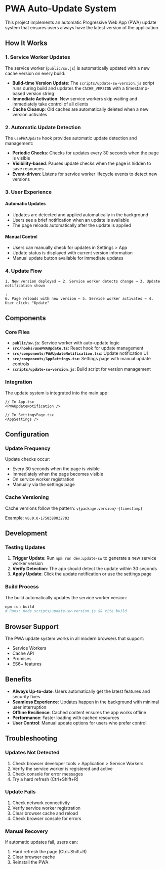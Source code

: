 # PWA Auto-Update System

This project implements an automatic Progressive Web App (PWA) update system that ensures users always have the latest version of the application.

## How It Works

### 1. Service Worker Updates

The service worker (`public/sw.js`) is automatically updated with a new cache version on every build:

- **Build-time Version Update**: The `scripts/update-sw-version.js` script runs during build and updates the `CACHE_VERSION` with a timestamp-based version string
- **Immediate Activation**: New service workers skip waiting and immediately take control of all clients
- **Cache Cleanup**: Old caches are automatically deleted when a new version activates

### 2. Automatic Update Detection

The `usePWAUpdate` hook provides automatic update detection and management:

- **Periodic Checks**: Checks for updates every 30 seconds when the page is visible
- **Visibility-based**: Pauses update checks when the page is hidden to save resources
- **Event-driven**: Listens for service worker lifecycle events to detect new versions

### 3. User Experience

#### Automatic Updates
- Updates are detected and applied automatically in the background
- Users see a brief notification when an update is available
- The page reloads automatically after the update is applied

#### Manual Control
- Users can manually check for updates in Settings > App
- Update status is displayed with current version information
- Manual update button available for immediate updates

### 4. Update Flow

```
1. New version deployed → 2. Service worker detects change → 3. Update notification shown
                                                                          ↓
6. Page reloads with new version ← 5. Service worker activates ← 4. User clicks "Update"
```

## Components

### Core Files

- **`public/sw.js`**: Service worker with auto-update logic
- **`src/hooks/usePWAUpdate.ts`**: React hook for update management
- **`src/components/PWAUpdateNotification.tsx`**: Update notification UI
- **`src/components/AppSettings.tsx`**: Settings page with manual update controls
- **`scripts/update-sw-version.js`**: Build script for version management

### Integration

The update system is integrated into the main app:

```tsx
// In App.tsx
<PWAUpdateNotification />

// In SettingsPage.tsx
<AppSettings />
```

## Configuration

### Update Frequency

Update checks occur:
- Every 30 seconds when the page is visible
- Immediately when the page becomes visible
- On service worker registration
- Manually via the settings page

### Cache Versioning

Cache versions follow the pattern: `v{package.version}-{timestamp}`

Example: `v0.0.0-1750380032793`

## Development

### Testing Updates

1. **Trigger Update**: Run `npm run dev:update-sw` to generate a new service worker version
2. **Verify Detection**: The app should detect the update within 30 seconds
3. **Apply Update**: Click the update notification or use the settings page

### Build Process

The build automatically updates the service worker version:

```bash
npm run build
# Runs: node scripts/update-sw-version.js && vite build
```

## Browser Support

The PWA update system works in all modern browsers that support:
- Service Workers
- Cache API
- Promises
- ES6+ features

## Benefits

- **Always Up-to-date**: Users automatically get the latest features and security fixes
- **Seamless Experience**: Updates happen in the background with minimal user interruption
- **Offline Resilience**: Cached content ensures the app works offline
- **Performance**: Faster loading with cached resources
- **User Control**: Manual update options for users who prefer control

## Troubleshooting

### Updates Not Detected

1. Check browser developer tools > Application > Service Workers
2. Verify the service worker is registered and active
3. Check console for error messages
4. Try a hard refresh (Ctrl+Shift+R)

### Update Fails

1. Check network connectivity
2. Verify service worker registration
3. Clear browser cache and reload
4. Check browser console for errors

### Manual Recovery

If automatic updates fail, users can:
1. Hard refresh the page (Ctrl+Shift+R)
2. Clear browser cache
3. Reinstall the PWA